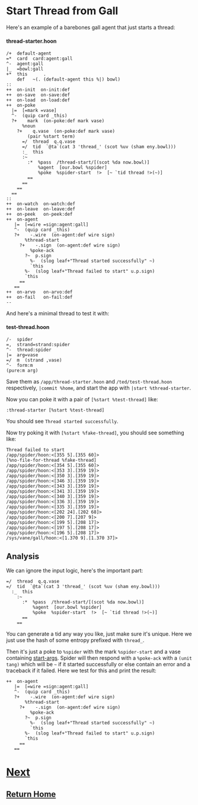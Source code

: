 # Start Thread from Gall

Here's an example of a barebones gall agent that just starts a thread:

#### thread-starter.hoon

```
/+  default-agent
=*  card  card:agent:gall
^-  agent:gall
|_  =bowl:gall
+*  this      .
    def   ~(. (default-agent this %|) bowl)
::
++  on-init  on-init:def
++  on-save  on-save:def
++  on-load  on-load:def
++  on-poke
  |=  [=mark =vase]
  ^-  (quip card _this)
  ?+    mark  (on-poke:def mark vase)
      %noun
    ?+    q.vase  (on-poke:def mark vase)
        (pair %start term)
      =/  thread  q.q.vase
      =/  tid  `@ta`(cat 3 'thread_' (scot %uv (sham eny.bowl)))
      :_  this
      :~  
        :*  %pass  /thread-start/[(scot %da now.bowl)]
            %agent  [our.bowl %spider] 
            %poke  %spider-start  !>  [~ `tid thread !>(~)]
        ==
      ==
    ==
  ==
::
++  on-watch  on-watch:def
++  on-leave  on-leave:def
++  on-peek   on-peek:def
++  on-agent
   |=  [=wire =sign:agent:gall]
   ^-  (quip card _this)
   ?+    -.wire  (on-agent:def wire sign)
       %thread-start
     ?+    -.sign  (on-agent:def wire sign)
         %poke-ack
       ?~  p.sign
         %-  (slog leaf+"Thread started successfully" ~)
         `this
       %-  (slog leaf+"Thread failed to start" u.p.sign)
       `this
     ==
   ==
++  on-arvo   on-arvo:def
++  on-fail   on-fail:def
--
```

And here's a minimal thread to test it with:

#### test-thread.hoon

```
/-  spider 
=,  strand=strand:spider 
^-  thread:spider 
|=  arg=vase 
=/  m  (strand ,vase) 
^-  form:m 
(pure:m arg)
```


Save them as `/app/thread-starter.hoon` and `/ted/test-thread.hoon` respectively, `|commit %home`, and start the app with `|start %thread-starter`.

Now you can poke it with a pair of `[%start %test-thread]` like:

```
:thread-starter [%start %test-thread]
```

You should see `Thread started successfully`.

Now try poking it with `[%start %fake-thread]`, you should see something like:

```
Thread failed to start
/app/spider/hoon:<[355 5].[355 60]>
[%no-file-for-thread %fake-thread]
/app/spider/hoon:<[354 5].[355 60]>
/app/spider/hoon:<[353 3].[359 19]>
/app/spider/hoon:<[350 3].[359 19]>
/app/spider/hoon:<[346 3].[359 19]>
/app/spider/hoon:<[343 3].[359 19]>
/app/spider/hoon:<[341 3].[359 19]>
/app/spider/hoon:<[340 3].[359 19]>
/app/spider/hoon:<[336 3].[359 19]>
/app/spider/hoon:<[335 3].[359 19]>
/app/spider/hoon:<[202 24].[202 68]>
/app/spider/hoon:<[200 7].[207 9]>
/app/spider/hoon:<[199 5].[208 17]>
/app/spider/hoon:<[197 5].[208 17]>
/app/spider/hoon:<[196 5].[208 17]>
/sys/vane/gall/hoon:<[1.370 9].[1.370 37]>
```

## Analysis

We can ignore the input logic, here's the important part:

```
=/  thread  q.q.vase
=/  tid  `@ta`(cat 3 'thread_' (scot %uv (sham eny.bowl)))
  :_  this
    :~  
      :*  %pass  /thread-start/[(scot %da now.bowl)]
          %agent  [our.bowl %spider] 
          %poke  %spider-start  !>  [~ `tid thread !>(~)]
      ==
    ==
```

You can generate a tid any way you like, just make sure it's unique. Here we just use the hash of some entropy prefixed with `thread_`.

Then it's just a poke to `%spider` with the mark `%spider-start` and a vase containing [start-args](../reference.md#start-thread). Spider will then respond with a `%poke-ack` with a `(unit tang)` which will be `~` if it started successfully or else contain an error and a traceback if it failed. Here we test for this and print the result:

```
++  on-agent
   |=  [=wire =sign:agent:gall]
   ^-  (quip card _this)
   ?+    -.wire  (on-agent:def wire sign)
       %thread-start
     ?+    -.sign  (on-agent:def wire sign)
         %poke-ack
       ?~  p.sign
         %-  (slog leaf+"Thread started successfully" ~)
         `this
       %-  (slog leaf+"Thread failed to start" u.p.sign)
       `this
     ==
   ==
```

# [Next](2_subscribe-for-result.md)
## [Return Home](../index.md)
